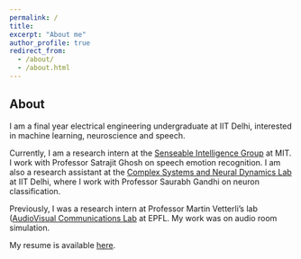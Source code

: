```yaml
---
permalink: /
title: 
excerpt: "About me"
author_profile: true
redirect_from: 
  - /about/
  - /about.html
---
```


About
------

I am a final year electrical engineering undergraduate at IIT Delhi, interested in machine learning, neuroscience and speech. 

Currently, I am a research intern at the [Senseable Intelligence Group](https://sensein.group/) at MIT. I work with Professor Satrajit Ghosh on speech emotion recognition. I am also a research assistant at the [Complex Systems and Neural Dynamics Lab](https://web.iitd.ac.in/~gsaurabhr/) at IIT Delhi, where I work with Professor Saurabh Gandhi on neuron classification.

Previously, I was a research intern at Professor Martin Vetterli’s lab ([AudioVisual Communications Lab](https://www.epfl.ch/labs/lcav/]) at EPFL. My work was on audio room simulation.

My resume is available [here](https://satvik-dixit.github.io/files/CV.docx.pdf).

